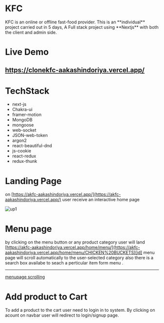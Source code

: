# KFC
<aside>
 KFC is an online or offline fast-food provider. This is an **individual** project carried out in 5 days, A Full stack project using **Nextjs** with both the client and admin side.
</aside>

# Live Demo
## https://clonekfc-aakashindoriya.vercel.app/

# TechStack
- next-js
- Chakra-ui
- framer-motion
- MongoDB
- mongoose
- web-socket
- JSON-web-token
- argon2
- react-beautiful-dnd
- js-cookie
- react-redux
- redux-thunk

# Landing Page


on [https://akfc-aakashindoriya.vercel.app/](https://akfc-aakashindoriya.vercel.app/) user receive an interactive home page

![up1](https://user-images.githubusercontent.com/37771235/218017016-1a1daa92-9964-4e6a-841a-1c507b180922.png)

# Menu page

by clicking on the menu button  or any product category user will land  [https://akfc-aakashindoriya.vercel.app/home/menu/](https://akfc-aakashindoriya.vercel.app/home/menu/CHICKEN%20BUCKETS)[id]
menu page will scroll automatically to the user-selected category also there is a search box availabe to seach a perticular item form menu .

------
[menupage scrolling](https://user-images.githubusercontent.com/37771235/218021267-780b602e-24b3-47ec-abc3-148f3478c853.webm)


# Add product to Cart

To add a product to the cart user need to login in to system. By clicking on acount on navbar user will redirect to login/signup page.

















